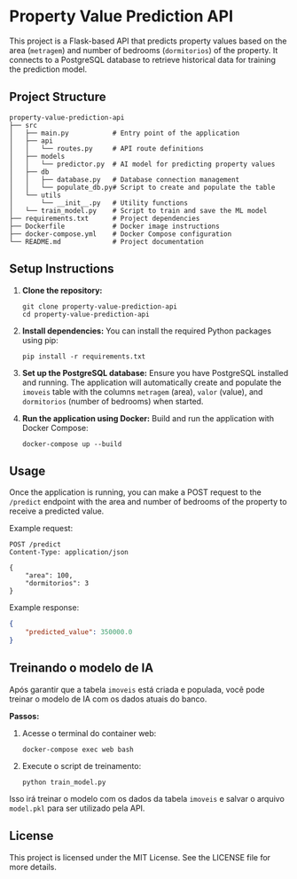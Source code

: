 # Property Value Prediction API

This project is a Flask-based API that predicts property values based on the area (`metragem`) and number of bedrooms (`dormitorios`) of the property. It connects to a PostgreSQL database to retrieve historical data for training the prediction model.

## Project Structure

```
property-value-prediction-api
├── src
│   ├── main.py           # Entry point of the application
│   ├── api
│   │   └── routes.py     # API route definitions
│   ├── models
│   │   └── predictor.py  # AI model for predicting property values
│   ├── db
│   │   ├── database.py   # Database connection management
│   │   └── populate_db.py# Script to create and populate the table
│   └── utils
│       └── __init__.py   # Utility functions
│   └── train_model.py    # Script to train and save the ML model
├── requirements.txt      # Project dependencies
├── Dockerfile            # Docker image instructions
├── docker-compose.yml    # Docker Compose configuration
└── README.md             # Project documentation
```

## Setup Instructions

1. **Clone the repository:**
   ```
   git clone property-value-prediction-api
   cd property-value-prediction-api
   ```

2. **Install dependencies:**
   You can install the required Python packages using pip:
   ```
   pip install -r requirements.txt
   ```

3. **Set up the PostgreSQL database:**
   Ensure you have PostgreSQL installed and running. The application will automatically create and populate the `imoveis` table with the columns `metragem` (area), `valor` (value), and `dormitorios` (number of bedrooms) when started.

4. **Run the application using Docker:**
   Build and run the application with Docker Compose:
   ```
   docker-compose up --build
   ```

## Usage

Once the application is running, you can make a POST request to the `/predict` endpoint with the area and number of bedrooms of the property to receive a predicted value.

Example request:
```
POST /predict
Content-Type: application/json

{
    "area": 100,
    "dormitorios": 3
}
```

Example response:
```json
{
    "predicted_value": 350000.0
}
```

## Treinando o modelo de IA

Após garantir que a tabela `imoveis` está criada e populada, você pode treinar o modelo de IA com os dados atuais do banco.

**Passos:**

1. Acesse o terminal do container web:
   ```
   docker-compose exec web bash
   ```

2. Execute o script de treinamento:
   ```
   python train_model.py
   ```

Isso irá treinar o modelo com os dados da tabela `imoveis` e salvar o arquivo `model.pkl` para ser utilizado pela API.

## License

This project is licensed under the MIT License. See the LICENSE file for more details.